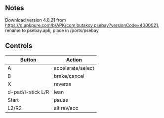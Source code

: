 ## Notes

Download version 4.0.21 from https://d.apkpure.com/b/APK/com.butakov.psebay?versionCode=4000021, rename to psebay.apk, place in /ports/psebay

## Controls

|Button| Action |
|--|--|
| A| accelerate/select  |
| B| brake/cancel |
| X| reverse |
| d-pad/l-stick L/R| lean |
| Start| pause |
| L2/R2| alt rev/acc |